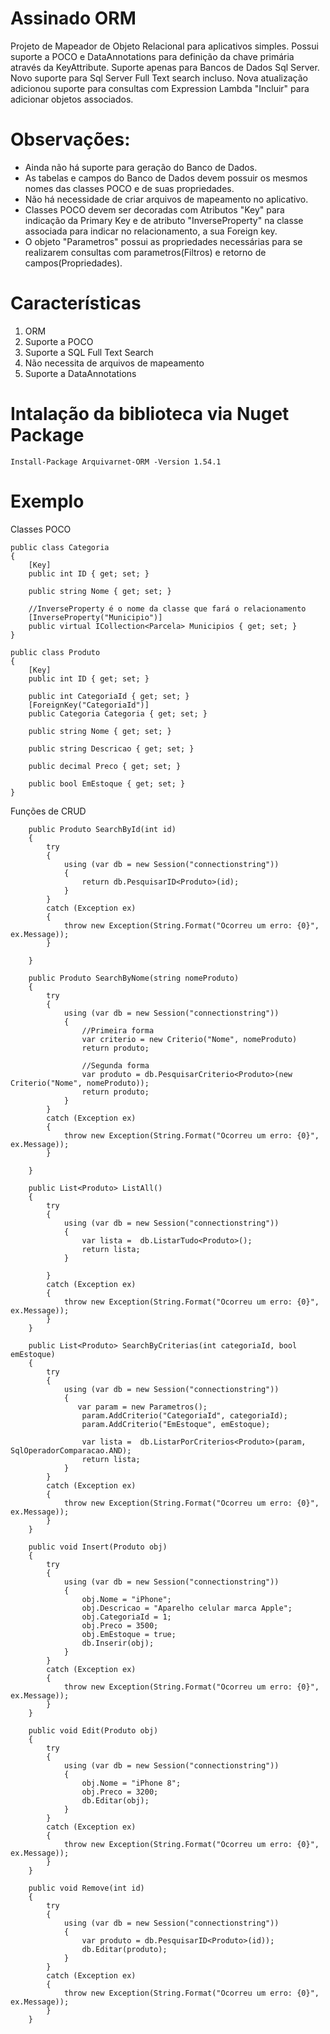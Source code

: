 # Assinado ORM
Projeto de Mapeador de Objeto Relacional para aplicativos simples.
Possui suporte a POCO e DataAnnotations para definição da chave primária através da KeyAttribute.
Suporte apenas para Bancos de Dados Sql Server.
Novo suporte para Sql Server Full Text search incluso.
Nova atualização adicionou suporte para consultas com Expression Lambda "Incluir" para adicionar objetos associados.

# Observações:
- Ainda não há suporte para geração do Banco de Dados. 
- As tabelas e campos do Banco de Dados devem possuir os mesmos nomes das classes POCO e de suas propriedades.
- Não há necessidade de criar arquivos de mapeamento no aplicativo.
- Classes POCO devem ser decoradas com Atributos "Key" para indicação da Primary Key e de atributo "InverseProperty" na classe associada para indicar no relacionamento, a sua Foreign key.
- O objeto "Parametros" possui as propriedades necessárias para se realizarem consultas com parametros(Filtros) e retorno de campos(Propriedades).

# Características
1. ORM
2. Suporte a POCO
3. Suporte a SQL Full Text Search
4. Não necessita de arquivos de mapeamento
5. Suporte a DataAnnotations

# Intalação da biblioteca via Nuget Package

    Install-Package Arquivarnet-ORM -Version 1.54.1

# Exemplo

Classes POCO
   
    public class Categoria
    {
        [Key]
        public int ID { get; set; }
        
        public string Nome { get; set; }      
        
        //InverseProperty é o nome da classe que fará o relacionamento
        [InverseProperty("Municipio")]
        public virtual ICollection<Parcela> Municipios { get; set; }
    }
        
    public class Produto
    {
        [Key]
        public int ID { get; set; }    
        
        public int CategoriaId { get; set; }
        [ForeignKey("CategoriaId")]
        public Categoria Categoria { get; set; }

        public string Nome { get; set; }      
        
        public string Descricao { get; set; } 
        
        public decimal Preco { get; set; } 
        
        public bool EmEstoque { get; set; } 
    }
    
Funções de CRUD

        public Produto SearchById(int id)
        {
            try
            {
                using (var db = new Session("connectionstring"))
                {
                    return db.PesquisarID<Produto>(id);
                }
            }
            catch (Exception ex)
            {
                throw new Exception(String.Format("Ocorreu um erro: {0}", ex.Message));
            }

        }
        
        public Produto SearchByNome(string nomeProduto)
        {
            try
            {
                using (var db = new Session("connectionstring"))
                {
                    //Primeira forma
                    var criterio = new Criterio("Nome", nomeProduto)
                    return produto;
                    
                    //Segunda forma
                    var produto = db.PesquisarCriterio<Produto>(new Criterio("Nome", nomeProduto));
                    return produto;
                }
            }
            catch (Exception ex)
            {
                throw new Exception(String.Format("Ocorreu um erro: {0}", ex.Message));
            }

        }
        
        public List<Produto> ListAll()
        {
            try
            {
                using (var db = new Session("connectionstring"))
                {
                    var lista =  db.ListarTudo<Produto>();
                    return lista;
                }

            }
            catch (Exception ex)
            {
                throw new Exception(String.Format("Ocorreu um erro: {0}", ex.Message));
            }
        }
    
        public List<Produto> SearchByCriterias(int categoriaId, bool emEstoque)
        {
            try
            {
                using (var db = new Session("connectionstring"))
                {
                   var param = new Parametros();
                    param.AddCriterio("CategoriaId", categoriaId);
                    param.AddCriterio("EmEstoque", emEstoque);
                    
                    var lista =  db.ListarPorCriterios<Produto>(param, SqlOperadorComparacao.AND);
                    return lista;
                }
            }
            catch (Exception ex)
            {
                throw new Exception(String.Format("Ocorreu um erro: {0}", ex.Message));
            }
        }
        
        public void Insert(Produto obj)
        {
            try
            {
                using (var db = new Session("connectionstring"))
                {                    
                    obj.Nome = "iPhone";
                    obj.Descricao = "Aparelho celular marca Apple";
                    obj.CategoriaId = 1;
                    obj.Preco = 3500;
                    obj.EmEstoque = true;
                    db.Inserir(obj);
                }
            }
            catch (Exception ex)
            {
                throw new Exception(String.Format("Ocorreu um erro: {0}", ex.Message));
            }
        }
        
        public void Edit(Produto obj)
        {
            try
            {
                using (var db = new Session("connectionstring"))
                {                    
                    obj.Nome = "iPhone 8";
                    obj.Preco = 3200;
                    db.Editar(obj);
                }
            }
            catch (Exception ex)
            {
                throw new Exception(String.Format("Ocorreu um erro: {0}", ex.Message));
            }
        }
        
        public void Remove(int id)
        {
            try
            {
                using (var db = new Session("connectionstring"))
                {                    
                    var produto = db.PesquisarID<Produto>(id));
                    db.Editar(produto);
                }
            }
            catch (Exception ex)
            {
                throw new Exception(String.Format("Ocorreu um erro: {0}", ex.Message));
            }
        }

